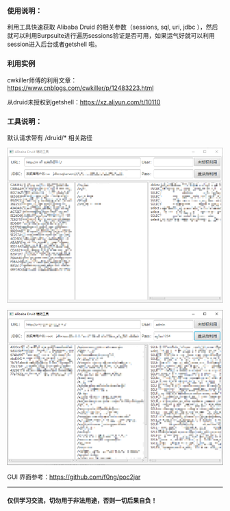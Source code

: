 ### 使用说明：

利用工具快速获取 Alibaba Druid 的相关参数（sessions, sql, uri, jdbc ），然后就可以利用Burpsuite进行遍历sessions验证是否可用，如果运气好就可以利用session进入后台或者getshell 啦。



### 利用实例

cwkiller师傅的利用文章：https://www.cnblogs.com/cwkiller/p/12483223.html

从druid未授权到getshell：https://xz.aliyun.com/t/10110

### 工具说明：

默认请求带有 /druid/* 相关路径

![1](1.png)

![1](2.png)

GUI 界面参考：https://github.com/f0ng/poc2jar

----

#### 仅供学习交流，切勿用于非法用途，否则一切后果自负！
